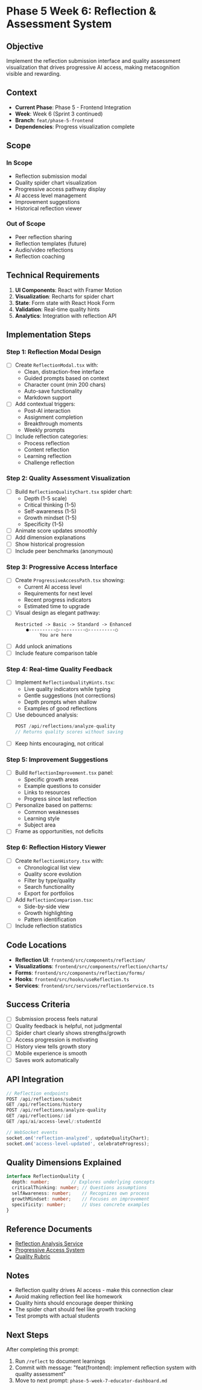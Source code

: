 # Phase 5 Week 6: Reflection & Assessment System

## Objective
Implement the reflection submission interface and quality assessment visualization that drives progressive AI access, making metacognition visible and rewarding.

## Context
- **Current Phase**: Phase 5 - Frontend Integration
- **Week**: Week 6 (Sprint 3 continued)
- **Branch**: `feat/phase-5-frontend`
- **Dependencies**: Progress visualization complete

## Scope
### In Scope
- Reflection submission modal
- Quality spider chart visualization
- Progressive access pathway display
- AI access level management
- Improvement suggestions
- Historical reflection viewer

### Out of Scope
- Peer reflection sharing
- Reflection templates (future)
- Audio/video reflections
- Reflection coaching

## Technical Requirements
1. **UI Components**: React with Framer Motion
2. **Visualization**: Recharts for spider chart
3. **State**: Form state with React Hook Form
4. **Validation**: Real-time quality hints
5. **Analytics**: Integration with reflection API

## Implementation Steps

### Step 1: Reflection Modal Design
- [ ] Create `ReflectionModal.tsx` with:
  - Clean, distraction-free interface
  - Guided prompts based on context
  - Character count (min 200 chars)
  - Auto-save functionality
  - Markdown support
- [ ] Add contextual triggers:
  - Post-AI interaction
  - Assignment completion
  - Breakthrough moments
  - Weekly prompts
- [ ] Include reflection categories:
  - Process reflection
  - Content reflection
  - Learning reflection
  - Challenge reflection

### Step 2: Quality Assessment Visualization
- [ ] Build `ReflectionQualityChart.tsx` spider chart:
  - Depth (1-5 scale)
  - Critical thinking (1-5)
  - Self-awareness (1-5)
  - Growth mindset (1-5)
  - Specificity (1-5)
- [ ] Animate score updates smoothly
- [ ] Add dimension explanations
- [ ] Show historical progression
- [ ] Include peer benchmarks (anonymous)

### Step 3: Progressive Access Interface
- [ ] Create `ProgressiveAccessPath.tsx` showing:
  - Current AI access level
  - Requirements for next level
  - Recent progress indicators
  - Estimated time to upgrade
- [ ] Visual design as elegant pathway:
  ```
  Restricted -> Basic -> Standard -> Enhanced
      ●----------○----------○----------○
           You are here
  ```
- [ ] Add unlock animations
- [ ] Include feature comparison table

### Step 4: Real-time Quality Feedback
- [ ] Implement `ReflectionQualityHints.tsx`:
  - Live quality indicators while typing
  - Gentle suggestions (not corrections)
  - Depth prompts when shallow
  - Examples of good reflections
- [ ] Use debounced analysis:
  ```typescript
  POST /api/reflections/analyze-quality
  // Returns quality scores without saving
  ```
- [ ] Keep hints encouraging, not critical

### Step 5: Improvement Suggestions
- [ ] Build `ReflectionImprovement.tsx` panel:
  - Specific growth areas
  - Example questions to consider
  - Links to resources
  - Progress since last reflection
- [ ] Personalize based on patterns:
  - Common weaknesses
  - Learning style
  - Subject area
- [ ] Frame as opportunities, not deficits

### Step 6: Reflection History Viewer
- [ ] Create `ReflectionHistory.tsx` with:
  - Chronological list view
  - Quality score evolution
  - Filter by type/quality
  - Search functionality
  - Export for portfolios
- [ ] Add `ReflectionComparison.tsx`:
  - Side-by-side view
  - Growth highlighting
  - Pattern identification
- [ ] Include reflection statistics

## Code Locations
- **Reflection UI**: `frontend/src/components/reflection/`
- **Visualizations**: `frontend/src/components/reflection/charts/`
- **Forms**: `frontend/src/components/reflection/forms/`
- **Hooks**: `frontend/src/hooks/useReflection.ts`
- **Services**: `frontend/src/services/reflectionService.ts`

## Success Criteria
- [ ] Submission process feels natural
- [ ] Quality feedback is helpful, not judgmental
- [ ] Spider chart clearly shows strengths/growth
- [ ] Access progression is motivating
- [ ] History view tells growth story
- [ ] Mobile experience is smooth
- [ ] Saves work automatically

## API Integration
```typescript
// Reflection endpoints
POST /api/reflections/submit
GET /api/reflections/history
POST /api/reflections/analyze-quality
GET /api/reflections/:id
GET /api/ai/access-level/:studentId

// WebSocket events
socket.on('reflection-analyzed', updateQualityChart);
socket.on('access-level-updated', celebrateProgress);
```

## Quality Dimensions Explained
```typescript
interface ReflectionQuality {
  depth: number;        // Explores underlying concepts
  criticalThinking: number; // Questions assumptions
  selfAwareness: number;    // Recognizes own process
  growthMindset: number;    // Focuses on improvement
  specificity: number;      // Uses concrete examples
}
```

## Reference Documents
- [Reflection Analysis Service](../../backend/src/services/ai/ReflectionAnalysisService.ts)
- [Progressive Access System](../../mcp-servers/educational-ai-validator/README.md)
- [Quality Rubric](../../docs/philosophy/)

## Notes
- Reflection quality drives AI access - make this connection clear
- Avoid making reflection feel like homework
- Quality hints should encourage deeper thinking
- The spider chart should feel like growth tracking
- Test prompts with actual students

## Next Steps
After completing this prompt:
1. Run `/reflect` to document learnings
2. Commit with message: "feat(frontend): implement reflection system with quality assessment"
3. Move to next prompt: `phase-5-week-7-educator-dashboard.md`